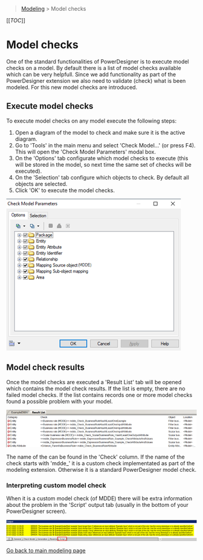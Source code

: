 > [Modeling](./README.md) > Model checks

[[_TOC_]]

# Model checks

One of the standard functionalities of PowerDesigner is to execute model checks on a model. By default there is a list of model checks available which can be very helpfull. Since we add functionality as part of the PowerDesigner extension we also need to validate (check) what is been modeled. For this new model checks are introduced.

## Execute model checks

To execute model checks on any model execute the following steps:

1. Open a diagram of the model to check and make sure it is the active diagram.
2. Go to 'Tools' in the main menu and select 'Check Model...' (or press F4). This will open the 'Check Model Parameters' modal box.
3. On the 'Options' tab configurate which model checks to execute (this will be stored in the model, so next time the same set of checks will be executed).
4. On the 'Selection' tab configure which objects to check. By default all objects are selected.
5. Click 'OK' to execute the model checks.

![Model check parameters](img\model_check_parameters.png)

## Model check results

Once the model checks are executed a 'Result List' tab will be opened which contains the model check results. If the list is empty, there are no failed model checks. If the list contains records one or more model checks found a possible problem with your model.

![Model check result list](img\model_check_result_list.png)

The name of the can be found in the 'Check' column. If the name of the check starts with 'mdde_' it is a custom check implementated as part of the modeling extension. Otherwise it is a standard PowerDesigner model check.

### Interpreting custom model check

When it is a custom model check (of MDDE) there will be extra information about the problem in the 'Script' output tab (usually in the bottom of your PowerDesigner screen).

![Output script tab](img\model_check_output_script_tab.png)

[Go back to main modeling page](./README.md)